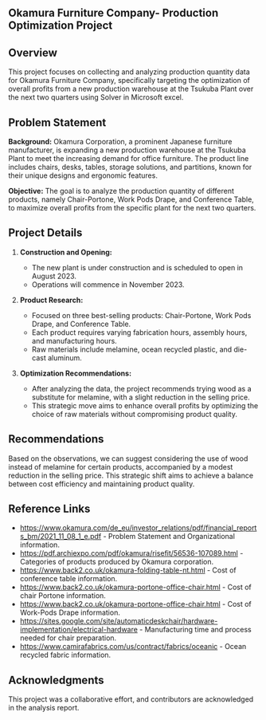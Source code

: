 ## Okamura Furniture Company- Production Optimization Project

## Overview

This project focuses on collecting and analyzing production quantity data for Okamura Furniture Company, specifically targeting the optimization of overall profits from a new production warehouse at the Tsukuba Plant over the next two quarters using Solver in Microsoft excel.

## Problem Statement

**Background:**
Okamura Corporation, a prominent Japanese furniture manufacturer, is expanding a new production warehouse at the Tsukuba Plant to meet the increasing demand for office furniture. The product line includes chairs, desks, tables, storage solutions, and partitions, known for their unique designs and ergonomic features.

**Objective:**
The goal is to analyze the production quantity of different products, namely Chair-Portone, Work Pods Drape, and Conference Table, to maximize overall profits from the specific plant for the next two quarters.

## Project Details

1. **Construction and Opening:**
   - The new plant is under construction and is scheduled to open in August 2023.
   - Operations will commence in November 2023.

2. **Product Research:**
   - Focused on three best-selling products: Chair-Portone, Work Pods Drape, and Conference Table.
   - Each product requires varying fabrication hours, assembly hours, and manufacturing hours.
   - Raw materials include melamine, ocean recycled plastic, and die-cast aluminum.

3. **Optimization Recommendations:**
   - After analyzing the data, the project recommends trying wood as a substitute for melamine, with a slight reduction in the selling price.
   - This strategic move aims to enhance overall profits by optimizing the choice of raw materials without compromising product quality.

## Recommendations

Based on the observations, we can suggest considering the use of wood instead of melamine for certain products, accompanied by a modest reduction in the selling price. This strategic shift aims to achieve a balance between cost efficiency and maintaining product quality.

## Reference Links
 - https://www.okamura.com/de_eu/investor_relations/pdf/financial_reports_bm/2021_11_08_1_e.pdf - Problem Statement and Organizational information.
 - https://pdf.archiexpo.com/pdf/okamura/risefit/56536-107089.html - Categories of products produced by Okamura corporation.
 - https://www.back2.co.uk/okamura-folding-table-nt.html - 	Cost of conference table information.
 - https://www.back2.co.uk/okamura-portone-office-chair.html - Cost of chair Portone information.
 - https://www.back2.co.uk/okamura-portone-office-chair.html  - Cost of Work-Pods Drape information.
 - https://sites.google.com/site/automaticdeskchair/hardware-implementation/electrical-hardware - Manufacturing time and process needed for chair preparation.
 - https://www.camirafabrics.com/us/contract/fabrics/oceanic - Ocean recycled fabric information.

## Acknowledgments

This project was a collaborative effort, and contributors are acknowledged in the analysis report.
